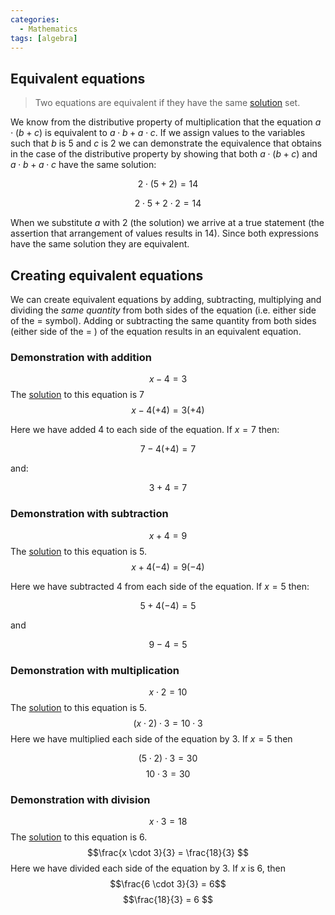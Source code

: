 ```yaml
---
categories:
  - Mathematics 
tags: [algebra]
---
```

## Equivalent equations

 > 
 > Two equations are equivalent if they have the same [solution](Algebra%20key%20terms.md#678811) set.

We know from the distributive property of multiplication that the equation $a \cdot (b + c )$ is equivalent to $a \cdot b + a \cdot c$. If we assign values to the variables such that $b$ is $5$ and $c$ is $2$ we can demonstrate the equivalence that obtains in the case of the distributive property by showing that both $a \cdot (b + c )$ and $a \cdot b + a \cdot c$ have the same solution:

$$ 2 \cdot (5 + 2) = 14 $$

$$ 2 \cdot 5 + 2 \cdot 2 =14 $$

When we substitute $a$ with $2$ (the solution) we arrive at a true statement (the assertion that arrangement of values results in $14$). Since both expressions have the same solution they are equivalent.

## Creating equivalent equations

We can create equivalent equations by adding, subtracting, multiplying and dividing the *same quantity* from both sides of the equation (i.e. either side of the $=$ symbol).
Adding or subtracting the same quantity from both sides (either side of the $=$ ) of the equation results in an equivalent equation.

### Demonstration with addition

$$ x - 4 = 3 $$
The [solution](Algebra%20key%20terms.md#678811) to this equation is $7$
$$ x - 4 (+4) = 3 (+ 4)  $$

Here we have added $4$ to each side of the equation. If $x = 7$ then:

$$ 7 - 4 (+ 4) = 7 $$

and:

$$ 3 + 4 = 7 $$

### Demonstration with subtraction

$$ x + 4 = 9 $$
The [solution](Algebra%20key%20terms.md#678811) to this equation is $5$.
$$ x + 4 (-4) = 9(-4) $$

Here we have subtracted $4$ from each side of the equation. If $x = 5$ then:

$$ 5 + 4 (-4) = 5 $$

and

$$ 9 - 4 = 5 $$

### Demonstration with multiplication

$$x \cdot 2 = 10  $$
The [solution](Algebra%20key%20terms.md#678811) to this equation is $5$.
$$ (x \cdot 2) \cdot 3 = 10 \cdot 3 $$ 
Here we have multiplied each side of the equation by $3$. If $x =5$ then

$$ (5 \cdot 2) \cdot 3 = 30$$
$$ 10 \cdot 3 = 30$$

### Demonstration with division

$$x \cdot 3 = 18  $$
The [solution](Algebra%20key%20terms.md#678811) to this equation is $6$.
$$\frac{x \cdot 3}{3} = \frac{18}{3} $$
Here we have divided each side of the equation by $3$. If $x$ is 6, then
$$\frac{6 \cdot 3}{3} = 6$$
$$\frac{18}{3} = 6 $$
